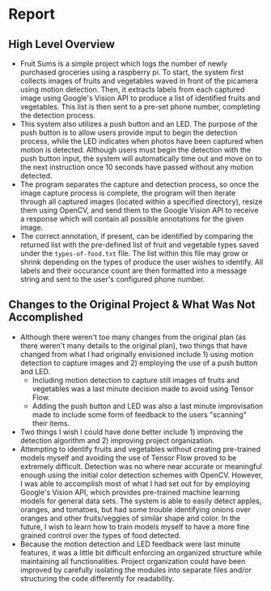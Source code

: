 # Report

## High Level Overview
- Fruit Sums is a simple project which logs the number of newly purchased groceries using a raspberry pi. To start, the system first collects images of fruits and vegetables waved in front of the picamera using motion detection. Then, it extracts labels from each captured image using Google's Vision API to produce a list of identified fruits and vegetables. This list is then sent to a pre-set phone number, completing the detection process.  
- This system also utilizes a push button and an LED. The purpose of the push button is to allow users provide input to begin the detection process, while the LED indicates when photos have been captured when motion is detected. Although users must begin the detection with the push button input, the system will automatically time out and move on to the next instruction once 10 seconds have passed without any motion detected. 
- The program separates the capture and detection process, so once the image capture process is complete, the program will then iterate through all captured images (located within a specified directory), resize them using OpenCV, and send them to the Google Vision API to receive a response which will contain all possible annotations for the given image.
- The correct annotation, if present, can be identified by comparing the returned list with the pre-defined list of fruit and vegetable types saved under the `types-of-food.txt` file. The list within this file may grow or shrink depending on the types of produce the user wishes to identify. All labels and their occurance count are then formatted into a message string and sent to the user's configured phone number.

## Changes to the Original Project & What Was Not Accomplished
- Although there weren't too many changes from the original plan (as there weren't many details to the original plan), two things that have changed from what I had originally envisioned include 1) using motion detection to capture images and 2) employing the use of a push button and LED. 
	- Including motion detection to capture still images of fruits and vegetables was a last minute decision made to avoid using Tensor Flow. 
	- Adding the push button and LED was also a last minute improvisation made to include some form of feedback to the users "scanning" their items.
- Two things I wish I could have done better include 1) improving the detection algorithm and 2) improving project organization. 
- Attempting to identify fruits and vegetables without creating pre-trained models myself and avoiding the use of Tensor Flow proved to be extremely difficult. Detection was no where near accurate or meaningful enough using the initial color detection schemes with OpenCV. However, I was able to accomplish most of what I had set out for by employing Google's Vision API, which provides pre-trained machine learning models for general data sets. The system is able to easily detect apples, oranges, and tomatoes, but had some trouble identifying onions over oranges and other fruits/veggies of similar shape and color. In the future, I wish to learn how to train models myself to have a more fine grained control over the types of food detected.
- Because the motion detection and LED feedback were last minute features, it was a little bit difficult enforcing an organized structure while maintaining all functionalities. Project organization could have been improved by carefully isolating the modules into separate files and/or structuring the code differently for readability. 